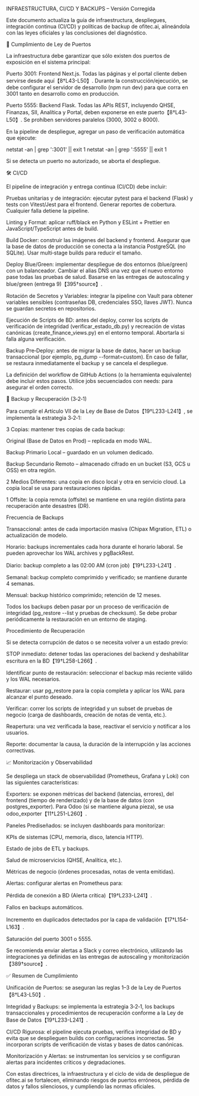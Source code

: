 INFRAESTRUCTURA, CI/CD Y BACKUPS – Versión Corregida

Este documento actualiza la guía de infraestructura, despliegues,
integración continua (CI/CD) y políticas de backup de ofitec.ai,
alineándola con las leyes oficiales y las conclusiones del diagnóstico.

🚢 Cumplimiento de Ley de Puertos

La infraestructura debe garantizar que sólo existen dos puertos de
exposición en el sistema principal:

Puerto 3001: Frontend Next.js. Todas las páginas y el portal
cliente deben servirse desde aquí【8†L43-L50】. Durante la
construcción/ejecución, se debe configurar el servidor de
desarrollo (npm run dev) para que corra en 3001 tanto en
desarrollo como en producción.

Puerto 5555: Backend Flask. Todas las APIs REST, incluyendo
QHSE, Finanzas, SII, Analítica y Portal, deben exponerse en este
puerto【8†L43-L50】. Se prohíben servidores paralelos (3000, 3002
o 8000).

En la pipeline de despliegue, agregar un paso de verificación
automática que ejecute:

netstat -an | grep ':3001' || exit 1
netstat -an | grep ':5555' || exit 1


Si se detecta un puerto no autorizado, se aborta el despliegue.

🛠️ CI/CD

El pipeline de integración y entrega continua (CI/CD) debe incluir:

Pruebas unitarias y de integración: ejecutar pytest para el
backend (Flask) y tests con Vitest/Jest para el frontend. Generar
reportes de cobertura. Cualquier falla detiene la pipeline.

Linting y Format: aplicar ruff/black en Python y ESLint +
Prettier en JavaScript/TypeScript antes de build.

Build Docker: construir las imágenes del backend y frontend.
Asegurar que la base de datos de producción se conecta a la
instancia PostgreSQL (no SQLite). Usar multi‑stage builds para
reducir el tamaño.

Deploy Blue/Green: implementar despliegue de dos entornos
(blue/green) con un balanceador. Cambiar el alias DNS una vez
que el nuevo entorno pase todas las pruebas de salud. Basarse en
las entregas de autoscaling y blue/green (entrega 9)【395†source】.

Rotación de Secretos y Variables: integrar la pipeline con
Vault para obtener variables sensibles (contraseñas DB,
credenciales SSO, llaves JWT). Nunca se guardan secretos en
repositorios.

Ejecución de Scripts de BD: antes del deploy, correr los
scripts de verificación de integridad (verificar_estado_db.py) y
recreación de vistas canónicas (create_finance_views.py)
en el entorno temporal. Abortarla si falla alguna verificación.

Backup Pre‑Deploy: antes de migrar la base de datos, hacer un
backup transaccional (por ejemplo, pg_dump --format=custom). En
caso de fallar, se restaura inmediatamente el backup y se
cancela el despliegue.

La definición del workflow de GitHub Actions (o la herramienta
equivalente) debe incluir estos pasos. Utilice jobs secuenciados
con needs: para asegurar el orden correcto.

🔄 Backup y Recuperación (3‑2‑1)

Para cumplir el Artículo VII de la Ley de Base de Datos【19†L233-L241】,
se implementa la estrategia 3‑2‑1:

3 Copias: mantener tres copias de cada backup:

Original (Base de Datos en Prod) – replicada en modo WAL.

Backup Primario Local – guardado en un volumen dedicado.

Backup Secundario Remoto – almacenado cifrado en un bucket
(S3, GCS u OSS) en otra región.

2 Medios Diferentes: una copia en disco local y otra en
servicio cloud. La copia local se usa para restauraciones rápidas.

1 Offsite: la copia remota (offsite) se mantiene en una región
distinta para recuperación ante desastres (DR).

Frecuencia de Backups

Transaccional: antes de cada importación masiva (Chipax
Migration, ETL) o actualización de modelo.

Horario: backups incrementales cada hora durante el horario
laboral. Se pueden aprovechar los WAL archives y pgBackRest.

Diario: backup completo a las 02:00 AM (cron job)【19†L233-L241】.

Semanal: backup completo comprimido y verificado; se mantiene
durante 4 semanas.

Mensual: backup histórico comprimido; retención de 12 meses.

Todos los backups deben pasar por un proceso de verificación de
integridad (pg_restore --list y pruebas de checksum). Se debe
probar periódicamente la restauración en un entorno de staging.

Procedimiento de Recuperación

Si se detecta corrupción de datos o se necesita volver a un estado
previo:

STOP inmediato: detener todas las operaciones del backend y
deshabilitar escritura en la BD【19†L258-L266】.

Identificar punto de restauración: seleccionar el backup más
reciente válido y los WAL necesarios.

Restaurar: usar pg_restore para la copia completa y aplicar
los WAL para alcanzar el punto deseado.

Verificar: correr los scripts de integridad y un subset de
pruebas de negocio (carga de dashboards, creación de notas de
venta, etc.).

Reapertura: una vez verificada la base, reactivar el servicio
y notificar a los usuarios.

Reporte: documentar la causa, la duración de la interrupción y
las acciones correctivas.

📈 Monitorización y Observabilidad

Se despliega un stack de observabilidad (Prometheus, Grafana y Loki)
con las siguientes características:

Exporters: se exponen métricas del backend (latencias,
errores), del frontend (tiempo de renderizado) y de la base de
datos (con postgres_exporter). Para Odoo (si se mantiene alguna
pieza), se usa odoo_exporter【11†L251-L260】.

Paneles Prediseñados: se incluyen dashboards para monitorizar:

KPIs de sistemas (CPU, memoria, disco, latencia HTTP).

Estado de jobs de ETL y backups.

Salud de microservicios (QHSE, Analítica, etc.).

Métricas de negocio (órdenes procesadas, notas de venta emitidas).

Alertas: configurar alertas en Prometheus para:

Pérdida de conexión a BD (Alerta crítica)【19†L233-L241】.

Fallos en backups automáticos.

Incremento en duplicados detectados por la capa de validación【17†L154-L163】.

Saturación del puerto 3001 o 5555.

Se recomienda enviar alertas a Slack y correo electrónico, utilizando
las integraciones ya definidas en las entregas de autoscaling y
monitorización【389†source】.

✅ Resumen de Cumplimiento

Unificación de Puertos: se aseguran las reglas 1–3 de la
Ley de Puertos【8†L43-L50】.

Integridad y Backups: se implementa la estrategia 3‑2‑1, los
backups transaccionales y procedimientos de recuperación conforme
a la Ley de Base de Datos【19†L233-L241】.

CI/CD Rigurosa: el pipeline ejecuta pruebas, verifica
integridad de BD y evita que se desplieguen builds con
configuraciones incorrectas. Se incorporan scripts de
verificación de vistas y bases de datos canónicas.

Monitorización y Alertas: se instrumentan los servicios y se
configuran alertas para incidentes críticos y degradaciones.

Con estas directrices, la infraestructura y el ciclo de vida de
despliegue de ofitec.ai se fortalecen, eliminando riesgos de puertos
erróneos, pérdida de datos y fallos silenciosos, y cumpliendo las
normas oficiales.